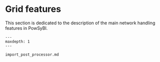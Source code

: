 # Grid features

This section is dedicated to the description of the main network handling features in PowSyBl. 

```{toctree}
---
maxdepth: 1
---

import_post_processor.md
```
